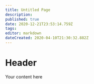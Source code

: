 ```yaml
---
title: Untitled Page
description: 
published: true
date: 2020-12-21T23:53:14.759Z
tags: 
editor: markdown
dateCreated: 2020-04-10T21:30:32.882Z
---
```


# Header
Your content here